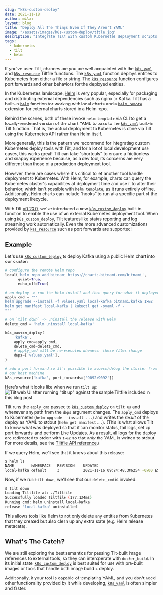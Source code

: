 ```yaml
---
slug: "k8s-custom-deploy"
date: 2021-11-18
author: milas
layout: blog
title: "Deploy All The Things Even If They Aren't YAML"
image: "/assets/images/k8s-custom-deploy/title.jpg"
description: "Integrate Tilt with custom Kubernetes deployment scripts & tools"
tags:
  - kubernetes
  - tilt
  - helm
---
```


If you've used Tilt, chances are you are well acquainted with the [`k8s_yaml`][api-k8s_yaml] and [`k8s_resource`][api-k8s_resource] Tiltfile functions.
The [`k8s_yaml`][api-k8s_yaml] function deploys entities to Kubernetes from either a file or string.
The [`k8s_resource`][api-k8s_resource] function configures port forwards and other behaviors for the deployed entities.

In the Kubernetes landscape, [Helm][helm] is very popular, especially for packaging and distributing external dependencies such as nginx or Kafka.
Tilt has a built-in [`helm`][api-helm] function for working with local charts and a [`helm_remote`][ext-helm_remote] extension for external charts stored in a Helm repo.

Behind the scenes, both of these invoke `helm template` via CLI to get a locally-rendered version of the chart YAML to pass to the [`k8s_yaml`][api-k8s_yaml] built-in Tilt function.
That is, the actual deployment to Kubernetes is done via Tilt using the Kubernetes API rather than Helm itself.

More generally, this is the pattern we recommend for integrating custom Kubernetes deploy tools with Tilt, and for a lot of local development use cases, this works great!
Tilt can take "shortcuts" to ensure a frictionless and snappy experience because, as a dev tool, its concerns are very different than those of a production deployment tool.

However, there are cases where it's critical to let another tool handle deployment to Kubernetes.
With Helm, for example, charts can query the Kubernetes cluster's capabilities at deployment time and use it to alter their behavior, which isn't possible with `helm template`, as it runs entirely offline.
Additionally, Helm charts can include "hooks" to run at a specific part of the deployment lifecycle.

With Tilt [v0.23.0][tilt-releases], we've introduced a new [`k8s_custom_deploy`][api-k8s_custom_deploy] built-in function to enable the use of an external Kubernetes deployment tool.
When using [`k8s_custom_deploy`][api-k8s_custom_deploy], Tilt features like status reporting and log streaming work automatically.
Even the more advanced customizations provided by [`k8s_resource`][api-k8s_resource] such as port forwards are supported!

## Example
Let's use [`k8s_custom_deploy`][api-k8s_custom_deploy] to deploy Kafka using a public Helm chart into our cluster:
```python
# configure the remote Helm repo
local('helm repo add bitnami https://charts.bitnami.com/bitnami',
      quiet=True,
      echo_off=True)

# on deploy -> run the Helm install and then query for what it deployed
apply_cmd = """
helm upgrade --install -f values.yaml local-kafka bitnami/kafka 1>&2
helm get manifest local-kafka | kubectl get -oyaml -f -
"""

# on `tilt down` -> uninstall the release with Helm
delete_cmd = 'helm uninstall local-kafka'

k8s_custom_deploy(
    'kafka',
    apply_cmd=apply_cmd,
    delete_cmd=delete_cmd,
    # apply_cmd will be re-executed whenever these files change
    deps=['values.yaml'],
)

# add a port forward so it's possible to access/debug the cluster from
# our host machine
k8s_resource('kafka', port_forwards=['9092:9092'])
```

Here's what it looks like when we run `tilt up`:
![Tilt web UI after running "tilt up" against the sample Tiltfile included in this blog post](/assets/images/k8s-custom-deploy/demo.gif)

Tilt runs the `apply_cmd` passed to [`k8s_custom_deploy`][api-k8s_custom_deploy] on `tilt up` and whenever any path from the `deps` argument changes.
The `apply_cmd` deploys to Kubernetes (`helm upgrade --install ...`) and writes the _result_ of the deploy as YAML to stdout (`helm get manifest...`).
(This is what allows Tilt to know what was deployed so that it can monitor status, tail logs, set up port forwards, and perform Live Updates.
As a result, all logs for the deploy are redirected to stderr with `1>&2` so that _only_ the YAML is written to stdout.
For more details, see the [Tiltfile API reference][api-k8s_custom_deploy].)

If we query Helm, we'll see that it knows about this release:
```bash
$ helm ls
NAME       	NAMESPACE	REVISION	UPDATED                             	STATUS  	CHART       	APP VERSION
local-kafka	default  	3       	2021-11-16 09:24:48.386254 -0500 EST	deployed	kafka-14.4.1	2.8.1
```

Now, if we run `tilt down`, we'll see that our `delete_cmd` is invoked:
```bash
$ tilt down
Loading Tiltfile at: ./Tiltfile
Successfully loaded Tiltfile (177.134ms)
Running cmd: helm uninstall local-kafka
release "local-kafka" uninstalled
```
This allows tools like Helm to not only delete any entities from Kubernetes that they created but also clean up any extra state (e.g. Helm release metadata).

## What's The Catch?
We are still exploring the best semantics for passing Tilt-built image references to external tools, so they can interoperate with `docker_build`.
In its initial state, [`k8s_custom_deploy`][api-k8s_custom_deploy] is best suited for use with pre-built images or tools that handle both image build + deploy.

Additionally, if your tool is capable of templating YAML, and you don't need other functionality provided by it while developing, [`k8s_yaml`][api-k8s_yaml] is often simpler and faster.


[api-helm]: https://docs.tilt.dev/api.html#api.helm
[api-k8s_custom_deploy]: https://docs.tilt.dev/api.html#api.k8s_custom_depliy
[api-k8s_yaml]: https://docs.tilt.dev/api.html#api.k8s_yaml
[api-k8s_resource]: https://docs.tilt.dev/api.html#api.k8s_resource
[docs-helm-reimplement]: https://docs.tilt.dev/helm.html#re-implementing-the-helm-built-in
[ext-helm_remote]: https://github.com/tilt-dev/tilt-extensions/tree/master/helm_remote
[helm]: https://helm.sh/
[tilt-releases]: https://github.com/tilt-dev/tilt/releases
